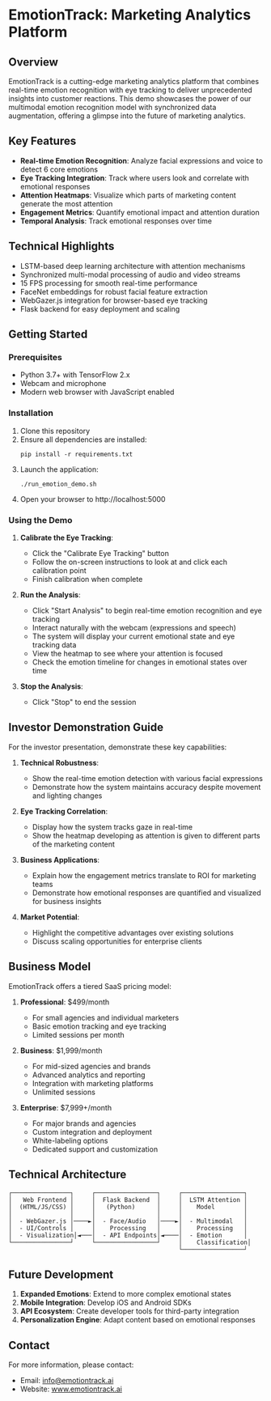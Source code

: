 # EmotionTrack: Marketing Analytics Platform

## Overview

EmotionTrack is a cutting-edge marketing analytics platform that combines real-time emotion recognition with eye tracking to deliver unprecedented insights into customer reactions. This demo showcases the power of our multimodal emotion recognition model with synchronized data augmentation, offering a glimpse into the future of marketing analytics.

## Key Features

- **Real-time Emotion Recognition**: Analyze facial expressions and voice to detect 6 core emotions
- **Eye Tracking Integration**: Track where users look and correlate with emotional responses
- **Attention Heatmaps**: Visualize which parts of marketing content generate the most attention
- **Engagement Metrics**: Quantify emotional impact and attention duration
- **Temporal Analysis**: Track emotional responses over time

## Technical Highlights

- LSTM-based deep learning architecture with attention mechanisms
- Synchronized multi-modal processing of audio and video streams
- 15 FPS processing for smooth real-time performance
- FaceNet embeddings for robust facial feature extraction
- WebGazer.js integration for browser-based eye tracking
- Flask backend for easy deployment and scaling

## Getting Started

### Prerequisites

- Python 3.7+ with TensorFlow 2.x
- Webcam and microphone
- Modern web browser with JavaScript enabled

### Installation

1. Clone this repository
2. Ensure all dependencies are installed:
   ```
   pip install -r requirements.txt
   ```
3. Launch the application:
   ```
   ./run_emotion_demo.sh
   ```
4. Open your browser to http://localhost:5000

### Using the Demo

1. **Calibrate the Eye Tracking**:
   - Click the "Calibrate Eye Tracking" button
   - Follow the on-screen instructions to look at and click each calibration point
   - Finish calibration when complete

2. **Run the Analysis**:
   - Click "Start Analysis" to begin real-time emotion recognition and eye tracking
   - Interact naturally with the webcam (expressions and speech)
   - The system will display your current emotional state and eye tracking data
   - View the heatmap to see where your attention is focused
   - Check the emotion timeline for changes in emotional states over time

3. **Stop the Analysis**:
   - Click "Stop" to end the session

## Investor Demonstration Guide

For the investor presentation, demonstrate these key capabilities:

1. **Technical Robustness**:
   - Show the real-time emotion detection with various facial expressions
   - Demonstrate how the system maintains accuracy despite movement and lighting changes

2. **Eye Tracking Correlation**:
   - Display how the system tracks gaze in real-time
   - Show the heatmap developing as attention is given to different parts of the marketing content

3. **Business Applications**:
   - Explain how the engagement metrics translate to ROI for marketing teams
   - Demonstrate how emotional responses are quantified and visualized for business insights

4. **Market Potential**:
   - Highlight the competitive advantages over existing solutions
   - Discuss scaling opportunities for enterprise clients

## Business Model

EmotionTrack offers a tiered SaaS pricing model:

1. **Professional**: $499/month
   - For small agencies and individual marketers
   - Basic emotion tracking and eye tracking
   - Limited sessions per month

2. **Business**: $1,999/month
   - For mid-sized agencies and brands
   - Advanced analytics and reporting
   - Integration with marketing platforms
   - Unlimited sessions

3. **Enterprise**: $7,999+/month
   - For major brands and agencies
   - Custom integration and deployment
   - White-labeling options
   - Dedicated support and customization

## Technical Architecture

```
┌────────────────┐     ┌─────────────────┐     ┌─────────────────┐
│   Web Frontend │     │  Flask Backend  │     │  LSTM Attention │
│  (HTML/JS/CSS) │     │   (Python)      │     │    Model        │
│                │     │                 │     │                 │
│  - WebGazer.js │────►│  - Face/Audio   │────►│  - Multimodal   │
│  - UI/Controls │     │    Processing   │     │    Processing   │
│  - Visualization│◄───│  - API Endpoints│◄────│  - Emotion      │
└────────────────┘     └─────────────────┘     │    Classification│
                                               └─────────────────┘
```

## Future Development

1. **Expanded Emotions**: Extend to more complex emotional states
2. **Mobile Integration**: Develop iOS and Android SDKs
3. **API Ecosystem**: Create developer tools for third-party integration
4. **Personalization Engine**: Adapt content based on emotional responses

## Contact

For more information, please contact:
- Email: info@emotiontrack.ai
- Website: www.emotiontrack.ai
